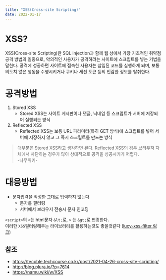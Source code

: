 ```yaml
---
title: "XSS(Cross-site Scripting)"  
date: 2022-01-17
---
```


# XSS?
XSS(Cross-site Scripting)란 SQL injection과 함께 웹 상에서 가장 기초적인 취약점 공격 방법의 일종으로,
악의적인 사용자가 공격하려는 사이트에 스크립트를 넣는 기법을 말한다. 
공격에 성공하면 사이트에 접속한 사용자는 삽입된 코드를 실행하게 되며,
보통 의도치 않은 행동을 수행시키거나 쿠키나 세션 토큰 등의 민감한 정보를 탈취한다.

# 공격방법
1. Stored XSS
   - Stored XSS는 사이트 게시판이나 댓글, 닉네임 등 스크립트가 서버에 저장되어 실행되는 방식
2. Reflected XSS
   - Reflected XSS는 보통 URL 파라미터(특히 GET 방식)에 스크립트를 넣어 서버에 저장하지 않고 그 즉시 스크립트를 만드는 방식

> 대부분은 Stored XSS라고 생각하면 된다. Reflected XSS의 경우 브라우저 자체에서 차단하는 경우가 많아 상대적으로 공격을 성공시키기 어렵다.  
> -나무위키-

# 대응방법
- 문자입력을 작성한 그대로 입력하지 않는다
  - 문자를 필터링
  - 서버에서 브라우저 전송시 문자 인코딩  

`<script>`의 `<`는 html문자 `&lt;`로, `>` 는 `&gt;`로 변경한다.  
이러한 `XSS`필터링해주는 라이브러리를 활용하는것도 좋을것같다 ([lucy-xss-filter 링크](https://github.com/naver/lucy-xss-filter))


## 참조
- https://tecoble.techcourse.co.kr/post/2021-04-26-cross-site-scripting/
- http://blog.plura.io/?p=7614
- https://namu.wiki/w/XSS
